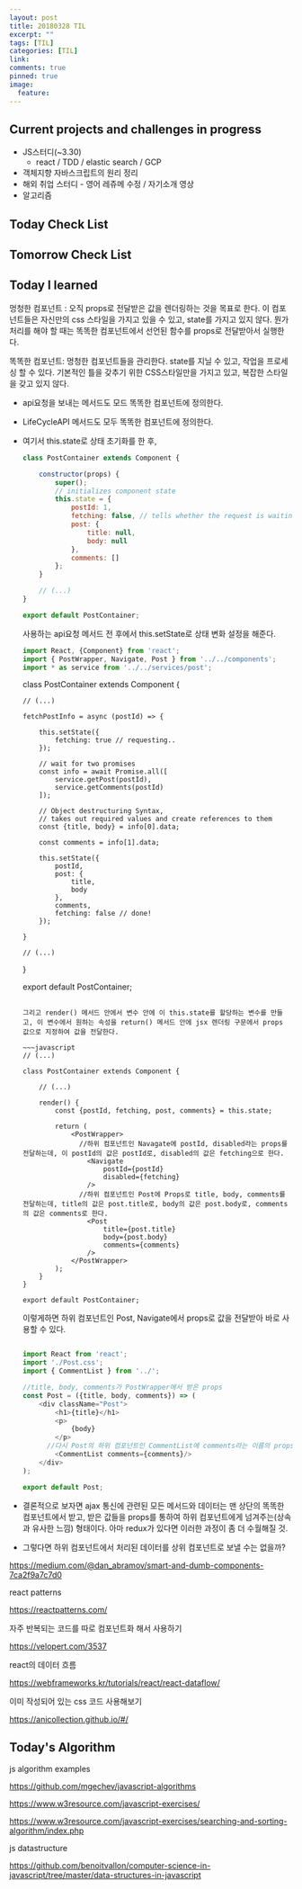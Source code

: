 ```yaml
---
layout: post
title: 20180328 TIL
excerpt: ""
tags: [TIL]
categories: [TIL]
link:
comments: true
pinned: true
image:
  feature:
---
```


## Current projects and challenges in progress

- JS스터디(~3.30)
  - react / TDD / elastic search / GCP 
- 객체지향 자바스크립트의 원리 정리
- 해외 취업 스터디 - 영어 레쥬메 수정 / 자기소개 영상
- 알고리즘

## Today Check List



## Tomorrow Check List



## Today I learned



멍청한 컴포넌트 : 오직 props로 전달받은 값을 렌더링하는 것을 목표로 한다. 이 컴포넌트들은 자신만의 css 스타일을 가지고 있을 수 있고, state를 가지고 있지 않다. 뭔가 처리를 해야 할 때는 똑똑한 컴포넌트에서 선언된 함수를 props로 전달받아서 실행한다.

똑똑한 컴포넌트: 멍청한 컴포넌트들을 관리한다. state를 지닐 수 있고, 작업을 프로세싱 할 수 있다. 기본적인 틀을 갖추기 위한 CSS스타일만을 가지고 있고, 복잡한 스타일을 갖고 있지 않다.

* api요청을 보내는 메서드도 모드 똑똑한 컴포넌트에 정의한다.

* LifeCycleAPI 메서드도 모두 똑똑한 컴포넌트에 정의한다.

* 여기서 this.state로 상태 초기화를 한 후,

  ~~~javascript
  class PostContainer extends Component {
  
      constructor(props) {
          super();
          // initializes component state
          this.state = {
              postId: 1,
              fetching: false, // tells whether the request is waiting for response or not
              post: {
                  title: null,
                  body: null
              },
              comments: []
          };
      }
  
      // (...)
  }
  
  export default PostContainer;
  ~~~

  사용하는 api요청 메서드 전 후에서 this.setState로 상태 변화 설정을 해준다.

  ~~~javascript
  import React, {Component} from 'react';
  import { PostWrapper, Navigate, Post } from '../../components';
  import * as service from '../../services/post';
  ~~~


  class PostContainer extends Component {

      // (...)
      
      fetchPostInfo = async (postId) => {
          
          this.setState({
              fetching: true // requesting..
          });
    
          // wait for two promises
          const info = await Promise.all([
              service.getPost(postId),
              service.getComments(postId)
          ]);
          
          // Object destructuring Syntax,
          // takes out required values and create references to them
          const {title, body} = info[0].data; 
                                              
          const comments = info[1].data;
    
          this.setState({
              postId,
              post: {
                  title, 
                  body
              },
              comments,
              fetching: false // done!
          });
    
      }
    
      // (...)
  }

  export default PostContainer;
  ~~~

  그리고 render() 메서드 안에서 변수 안에 이 this.state를 할당하는 변수를 만들고, 이 변수에서 원하는 속성을 return() 메서드 안에 jsx 렌더링 구문에서 props 값으로 지정하여 값을 전달한다.

  ~~~javascript
  // (...)

  class PostContainer extends Component {

      // (...)

      render() {
          const {postId, fetching, post, comments} = this.state;

          return (
              <PostWrapper>
              	//하위 컴포넌트인 Navagate에 postId, disabled라는 props를 전달하는데, 이 postId의 값은 postId로, disabled의 값은 fetching으로 한다.
                  <Navigate 
                      postId={postId}
                      disabled={fetching}
                  />
              	//하위 컴포넌트인 Post에 Props로 title, body, comments를 전달하는데, title의 값은 post.title로, body의 값은 post.body로, comments의 값은 comments로 한다.
                  <Post
                      title={post.title}
                      body={post.body}
                      comments={comments}
                  />
              </PostWrapper>
          );
      }
  }

  export default PostContainer;
  ~~~

  이렇게하면 하위 컴포넌트인 Post, Navigate에서 props로 값을 전달받아 바로 사용할 수 있다.

  ~~~javascript

  import React from 'react';
  import './Post.css';
  import { CommentList } from '../';

  //title, body, comments가 PostWrapper에서 받은 props
  const Post = ({title, body, comments}) => (
      <div className="Post">
          <h1>{title}</h1>
          <p>
              {body}
          </p>
      	//다시 Post의 하위 컴포넌트인 CommentList에 comments라는 이름의 props를 전달하고 이 comments props의 값을 comments의 값으로 할당. 즉 PostWrapper에서 받은 Props를 이름 그대로 다시 하위 컴포넌트로 전달하는 것.
          <CommentList comments={comments}/>
      </div>
  );

  export default Post;
  ~~~

* 결론적으로 보자면 ajax 통신에 관련된 모든 메서드와 데이터는 맨 상단의 똑똑한 컴포넌트에서 받고, 받은 값들을 props를 통하여 하위 컴포넌트에게 넘겨주는(상속과 유사한 느낌) 형태이다. 아마 redux가 있다면 이러한 과정이 좀 더 수월해질 것.

* 그렇다면 하위 컴포넌트에서 처리된 데이터를 상위 컴포넌트로 보낼 수는 없을까?

https://medium.com/@dan_abramov/smart-and-dumb-components-7ca2f9a7c7d0



react patterns

https://reactpatterns.com/



자주 반복되는 코드를 따로 컴포넌트화 해서 사용하기

https://velopert.com/3537



react의 데이터 흐름

https://webframeworks.kr/tutorials/react/react-dataflow/



이미 작성되어 있는 css 코드 사용해보기

<https://anicollection.github.io/#/>





## Today's Algorithm

js algorithm examples

https://github.com/mgechev/javascript-algorithms

https://www.w3resource.com/javascript-exercises/

https://www.w3resource.com/javascript-exercises/searching-and-sorting-algorithm/index.php



js datastructure

https://github.com/benoitvallon/computer-science-in-javascript/tree/master/data-structures-in-javascript